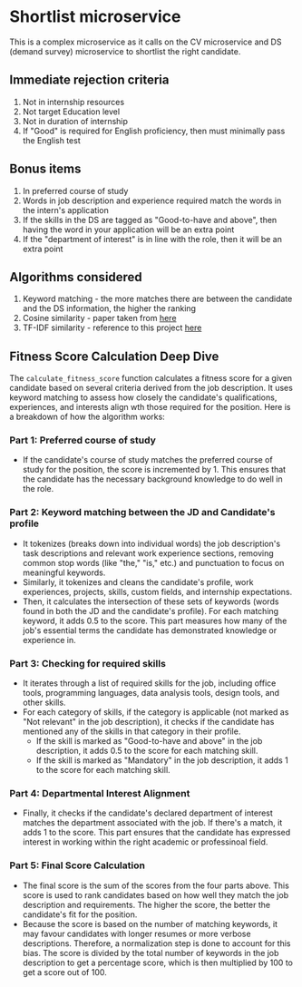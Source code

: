 # Shortlist microservice
This is a complex microservice as it calls on the CV microservice and DS (demand survey) microservice to shortlist the right candidate.

## Immediate rejection criteria
1. Not in internship resources
2. Not target Education level
3. Not in duration of internship
4. If "Good" is required for English proficiency, then must minimally pass the English test

## Bonus items
1. In preferred course of study
2. Words in job description and experience required match the words in the intern's application
3. If the skills in the DS are tagged as "Good-to-have and above", then having the word in your application will be an extra point 
4. If the "department of interest" is in line with the role, then it will be an extra point

## Algorithms considered
1. Keyword matching - the more matches there are between the candidate and the DS information, the higher the ranking
2. Cosine similarity - paper taken from [here](https://www.researchgate.net/publication/366706213_Evaluating_Automatic_CV_Shortlisting_Tool_For_Job_Recruitment_Based_On_Machine_Learning_Techniques)
3. TF-IDF similarity - reference to this project [here](https://github.com/harsha-chirumamilla/resume-screening)

## Fitness Score Calculation Deep Dive
The `calculate_fitness_score` function calculates a fitness score for a given candidate based on several criteria derived from the job description. It uses keyword matching to assess how closely the candidate's qualifications, experiences, and interests align wth those required for the position. Here is a breakdown of how the algorithm works:
### Part 1: Preferred course of study
- If the candidate's course of study matches the preferred course of study for the position, the score is incremented by 1. This ensures that the candidate has the necessary background knowledge to do well in the role.
### Part 2: Keyword matching between the JD and Candidate's profile
- It tokenizes (breaks down into individual words) the job description's task descriptions and relevant work experience sections, removing common stop words (like "the," "is," etc.) and punctuation to focus on meaningful keywords.
- Similarly, it tokenizes and cleans the candidate's profile, work experiences, projects, skills, custom fields, and internship expectations.
- Then, it calculates the intersection of these sets of keywords (words found in both the JD and the candidate's profile). For each matching keyword, it adds 0.5 to the score. This part measures how many of the job's essential terms the candidate has demonstrated knowledge or experience in.
### Part 3: Checking for required skills
- It iterates through a list of required skills for the job, including office tools, programming languages, data analysis tools, design tools, and other skills.
- For each category of skills, if the category is applicable (not marked as "Not relevant" in the job description), it checks if the candidate has mentioned any of the skills in that category in their profile.
    - If the skill is marked as "Good-to-have and above" in the job description, it adds 0.5 to the score for each matching skill.
    - If the skill is marked as "Mandatory" in the job description, it adds 1 to the score for each matching skill.
### Part 4: Departmental Interest Alignment
- Finally, it checks if the candidate's declared department of interest matches the department associated with the job. If there's a match, it adds 1 to the score. This part ensures that the candidate has expressed interest in working within the right academic or professinoal field.
### Part 5: Final Score Calculation
- The final score is the sum of the scores from the four parts above. This score is used to rank candidates based on how well they match the job description and requirements. The higher the score, the better the candidate's fit for the position.
- Because the score is based on the number of matching keywords, it may favour candidates with longer resumes or more verbose descriptions. Therefore, a normalization step is done to account for this bias. The score is divided by the total number of keywords in the job description to get a percentage score, which is then multiplied by 100 to get a score out of 100.

